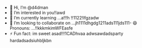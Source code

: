 - 👋 Hi, I’m @d4dman
- 👀 I’m interested in you!!awd
- 🌱 I’m currently learning ...a!!!h !!1122!lfgzadw
- 💞️ I’m looking to collaborate on ...jh1111dhgdg1211ads111jds111- 😄 Pronouns: ...!!kkkmkimWFEasfe
- ⚡ Fun fact: im sweet asad!!!1CADhvaa
adwsawdadsparty hardadsadsiuhbljkbn 
<!--- a11ad
d4dman/d4dman is a ✨ special ✨ repository because its `README.md` (this file) appears on your GitHub profile.
You can click the Preview link to take a look at your changes.ss
--->
